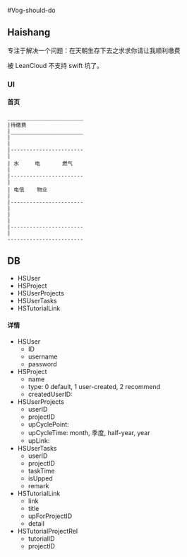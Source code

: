 #Vog-should-do

## Haishang
专注于解决一个问题：在天朝生存下去之求求你请让我顺利缴费

被 LeanCloud 不支持 swift 坑了。

### UI

#### 首页

```
________________________
|待缴费
|_______________________
|
|
|-----------------------
|
| 水		电		燃气
|
|-----------------------
|
| 电信	物业	
|
|-----------------------
|
|
|
|-----------------------
|
------------------------
```


## DB


- HSUser
- HSProject
- HSUserProjects
- HSUserTasks
- HSTutorialLink

  
#### 详情
- HSUser
	- ID
	- username
	- password
- HSProject
	- name
	- type: 0 default, 1 user-created, 2 recommend
	- createdUserID:
- HSUserProjects
	- userID
	- projectID
	- upCyclePoint:
	- upCycleTime: month, 季度, half-year, year
	- upLink:
- HSUserTasks
	- userID
	- projectID
	- taskTime
	- isUpped
	- remark
- HSTutorialLink
	- link
	- title
	- upForProjectID
	- detail
- HSTutorialProjectRel
	- tutorialID
	- projectID
